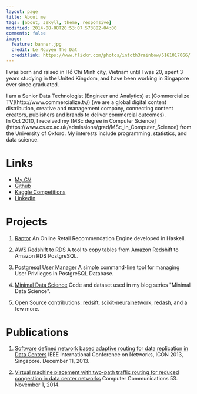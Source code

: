 ```yaml
---
layout: page
title: About me
tags: [about, Jekyll, theme, responsive]
modified: 2014-08-08T20:53:07.573882-04:00
comments: false
image:
  feature: banner.jpg
  credit: Le Nguyen The Dat
  creditlink: https://www.flickr.com/photos/intoth3rainbow/5161017066/
---
```


I was born and raised in Hồ Chí Minh city, Vietnam until I was 20, spent 3 years studying in the United Kingdom, and have been working in Singapore ever since graduated.
<div></div>
I am a Senior Data Technologist (Engineer and Analytics) at [Commercialize TV](http://www.commercialize.tv/) (we are a global digital content distribution, creative and management company, connecting content creators, publishers and brands to deliver commercial outcomes).
<div></div>
In Oct 2010, I received my [MSc degree in Computer Science](https://www.cs.ox.ac.uk/admissions/grad/MSc_in_Computer_Science) from the University of Oxford. My interests include programming, statistics, and data science.

Links
=====

* [My CV](http://lenguyenthedat.com/resume/lenguyenthedat.html)
* [Github](https://github.com/lenguyenthedat)
* [Kaggle Competitions](https://www.kaggle.com/lenguyenthedat/results)
* [LinkedIn](https://sg.linkedin.com/in/lenguyenthedat)

Projects
========

1. [Raptor](https://github.com/lenguyenthedat/raptor) An Online Retail Recommendation Engine developed in Haskell.

2. [AWS Redshift to RDS](https://github.com/lenguyenthedat/aws-redshift-to-rds) A tool to copy tables from Amazon Redshift to Amazon RDS PostgreSQL.

3. [Postgresql User Manager](https://github.com/zalora/postgresql-user-manager) A simple command-line tool for managing User Privileges in PostgreSQL Database.

4. [Minimal Data Science](https://github.com/lenguyenthedat/minimal-datascience) Code and dataset used in my blog series "Minimal Data Science".

5. Open Source contributions: [redsift](https://github.com/zalora/redsift), [scikit-neuralnetwork](https://github.com/aigamedev/scikit-neuralnetwork), [redash](https://github.com/EverythingMe/redash), and a few more.

Publications
============

1. [Software defined network based adaptive routing for data replication in Data Centers](http://ieeexplore.ieee.org/xpl/articleDetails.jsp?arnumber=6781967) IEEE International Conference on Networks, ICON 2013, Singapore. December 11, 2013.

2. [Virtual machine placement with two-path traffic routing for reduced congestion in data center networks](http://www.sciencedirect.com/science/article/pii/S0140366414002746) Computer Communications 53. November 1, 2014.
